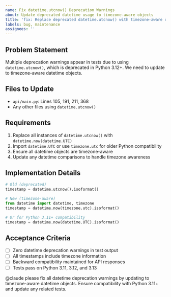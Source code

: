 ```yaml
---
name: Fix datetime.utcnow() Deprecation Warnings
about: Update deprecated datetime usage to timezone-aware objects
title: 'fix: Replace deprecated datetime.utcnow() with timezone-aware datetime'
labels: bug, maintenance
assignees: ''
---
```


## Problem Statement
Multiple deprecation warnings appear in tests due to using `datetime.utcnow()`, which is deprecated in Python 3.12+. We need to update to timezone-aware datetime objects.

## Files to Update
- `api/main.py`: Lines 105, 191, 211, 368
- Any other files using `datetime.utcnow()`

## Requirements
1. Replace all instances of `datetime.utcnow()` with `datetime.now(datetime.UTC)`
2. Import `datetime.UTC` or use `timezone.utc` for older Python compatibility
3. Ensure all datetime objects are timezone-aware
4. Update any datetime comparisons to handle timezone awareness

## Implementation Details
```python
# Old (deprecated)
timestamp = datetime.utcnow().isoformat()

# New (timezone-aware)
from datetime import datetime, timezone
timestamp = datetime.now(timezone.utc).isoformat()

# Or for Python 3.11+ compatibility
timestamp = datetime.now(datetime.UTC).isoformat()
```

## Acceptance Criteria
- [ ] Zero datetime deprecation warnings in test output
- [ ] All timestamps include timezone information
- [ ] Backward compatibility maintained for API responses
- [ ] Tests pass on Python 3.11, 3.12, and 3.13

@claude please fix all datetime deprecation warnings by updating to timezone-aware datetime objects. Ensure compatibility with Python 3.11+ and update any related tests.
